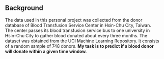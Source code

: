 ## Background
The data used in this personal project was collected from the donor database of Blood Transfusion Service Center in Hsin-Chu City, Taiwan. The center passes its blood transfusion service bus to one university in Hsin-Chu City to gather blood donated about every three months. The dataset  was obtained from the UCI Machine Learning Repository. It consists of a random sample of 748 donors. **My task is to predict if a blood donor will donate within a given time window.**
